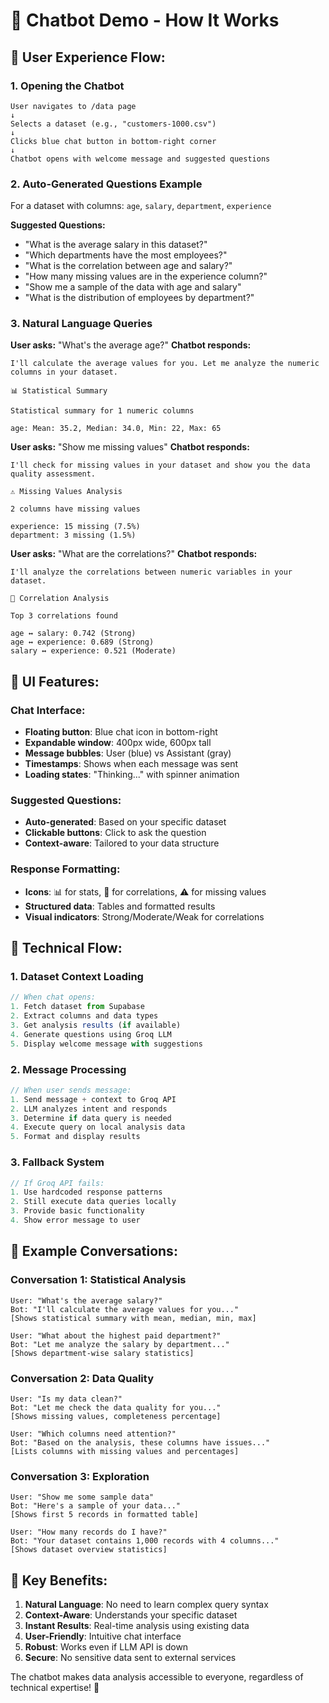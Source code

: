 # 🤖 Chatbot Demo - How It Works

## 🎯 **User Experience Flow:**

### **1. Opening the Chatbot**
```
User navigates to /data page
↓
Selects a dataset (e.g., "customers-1000.csv")
↓
Clicks blue chat button in bottom-right corner
↓
Chatbot opens with welcome message and suggested questions
```

### **2. Auto-Generated Questions Example**
For a dataset with columns: `age`, `salary`, `department`, `experience`

**Suggested Questions:**
- "What is the average salary in this dataset?"
- "Which departments have the most employees?"
- "What is the correlation between age and salary?"
- "How many missing values are in the experience column?"
- "Show me a sample of the data with age and salary"
- "What is the distribution of employees by department?"

### **3. Natural Language Queries**

**User asks:** "What's the average age?"
**Chatbot responds:**
```
I'll calculate the average values for you. Let me analyze the numeric columns in your dataset.

📊 Statistical Summary

Statistical summary for 1 numeric columns

age: Mean: 35.2, Median: 34.0, Min: 22, Max: 65
```

**User asks:** "Show me missing values"
**Chatbot responds:**
```
I'll check for missing values in your dataset and show you the data quality assessment.

⚠️ Missing Values Analysis

2 columns have missing values

experience: 15 missing (7.5%)
department: 3 missing (1.5%)
```

**User asks:** "What are the correlations?"
**Chatbot responds:**
```
I'll analyze the correlations between numeric variables in your dataset.

🔗 Correlation Analysis

Top 3 correlations found

age ↔ salary: 0.742 (Strong)
age ↔ experience: 0.689 (Strong)
salary ↔ experience: 0.521 (Moderate)
```

## 🎨 **UI Features:**

### **Chat Interface:**
- **Floating button**: Blue chat icon in bottom-right
- **Expandable window**: 400px wide, 600px tall
- **Message bubbles**: User (blue) vs Assistant (gray)
- **Timestamps**: Shows when each message was sent
- **Loading states**: "Thinking..." with spinner animation

### **Suggested Questions:**
- **Auto-generated**: Based on your specific dataset
- **Clickable buttons**: Click to ask the question
- **Context-aware**: Tailored to your data structure

### **Response Formatting:**
- **Icons**: 📊 for stats, 🔗 for correlations, ⚠️ for missing values
- **Structured data**: Tables and formatted results
- **Visual indicators**: Strong/Moderate/Weak for correlations

## 🔧 **Technical Flow:**

### **1. Dataset Context Loading**
```typescript
// When chat opens:
1. Fetch dataset from Supabase
2. Extract columns and data types
3. Get analysis results (if available)
4. Generate questions using Groq LLM
5. Display welcome message with suggestions
```

### **2. Message Processing**
```typescript
// When user sends message:
1. Send message + context to Groq API
2. LLM analyzes intent and responds
3. Determine if data query is needed
4. Execute query on local analysis data
5. Format and display results
```

### **3. Fallback System**
```typescript
// If Groq API fails:
1. Use hardcoded response patterns
2. Still execute data queries locally
3. Provide basic functionality
4. Show error message to user
```

## 🚀 **Example Conversations:**

### **Conversation 1: Statistical Analysis**
```
User: "What's the average salary?"
Bot: "I'll calculate the average values for you..."
[Shows statistical summary with mean, median, min, max]

User: "What about the highest paid department?"
Bot: "Let me analyze the salary by department..."
[Shows department-wise salary statistics]
```

### **Conversation 2: Data Quality**
```
User: "Is my data clean?"
Bot: "Let me check the data quality for you..."
[Shows missing values, completeness percentage]

User: "Which columns need attention?"
Bot: "Based on the analysis, these columns have issues..."
[Lists columns with missing values and percentages]
```

### **Conversation 3: Exploration**
```
User: "Show me some sample data"
Bot: "Here's a sample of your data..."
[Shows first 5 records in formatted table]

User: "How many records do I have?"
Bot: "Your dataset contains 1,000 records with 4 columns..."
[Shows dataset overview statistics]
```

## 🎯 **Key Benefits:**

1. **Natural Language**: No need to learn complex query syntax
2. **Context-Aware**: Understands your specific dataset
3. **Instant Results**: Real-time analysis using existing data
4. **User-Friendly**: Intuitive chat interface
5. **Robust**: Works even if LLM API is down
6. **Secure**: No sensitive data sent to external services

The chatbot makes data analysis accessible to everyone, regardless of technical expertise! 🎉
